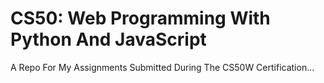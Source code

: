 # CS50: Web Programming With Python And JavaScript
A Repo For My Assignments Submitted During The CS50W Certification...
